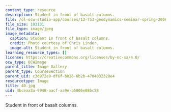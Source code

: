 ```yaml
---
content_type: resource
description: Student in front of basalt columns.
file: /ol-ocw-studio-app/courses/12-753-geodynamics-seminar-spring-2006/4bceaa3a9948aacfaa9eb5006e08bc58_40.jpg
file_size: 103131
file_type: image/jpeg
image_metadata:
  caption: Student in front of basalt columns.
  credit: Photo courtesy of Chris Linder.
  image-alt: Student in front of basalt columns.
learning_resource_types: []
license: https://creativecommons.org/licenses/by-nc-sa/4.0/
ocw_type: OCWImage
parent_title: Image Gallery
parent_type: CourseSection
parent_uid: c3d972e9-df6f-b026-6b2b-4704032328e4
resourcetype: Image
title: 40.jpg
uid: 4bceaa3a-9948-aacf-aa9e-b5006e08bc58
---
```

Student in front of basalt columns.